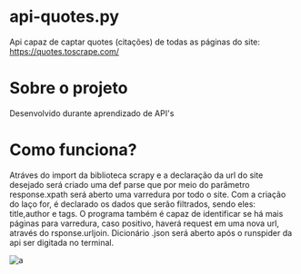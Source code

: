 # api-quotes.py
Api capaz de captar quotes (citações) de todas as páginas do site: https://quotes.toscrape.com/

# Sobre o projeto
Desenvolvido durante aprendizado de API's

# Como funciona?
Atráves do import da biblioteca scrapy e a declaração da url do site desejado será criado uma def parse que por meio do parâmetro response.xpath será aberto uma varredura por todo o site. Com a criação do laço for, é declarado os dados que serão filtrados, sendo eles: title,author e tags. O programa também é capaz de identificar se há mais páginas para varredura, caso positivo, haverá request em uma nova url, através do rsponse.urljoin. Dicionário .json será aberto após o runspider da api ser digitada no terminal.

![a](https://user-images.githubusercontent.com/84475339/166062149-28ae611d-465f-4018-bf87-7dcac1cee661.png)
